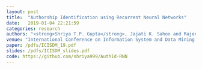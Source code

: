 ```yaml
---
layout: post
title:  "Authorship Identification using Recurrent Neural Networks"
date:   2019-01-04 22:21:59
categories: research
authors: "<strong>Shriya T.P. Gupta</strong>, Jajati K. Sahoo and Rajendra K. Roul,"
venue: "International Conference on Information System and Data Mining (ICISDM). Texas, USA. ACM, 2019"
paper: /pdfs/ICISDM_19.pdf
slides: /pdfs/ICISDM_slides.pdf
code: https://github.com/shriya999/AuthId-RNN
---
```

